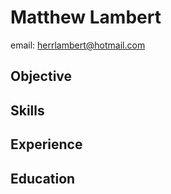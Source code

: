 # Matthew Lambert
email: herrlambert@hotmail.com

## Objective
## Skills
## Experience
## Education

